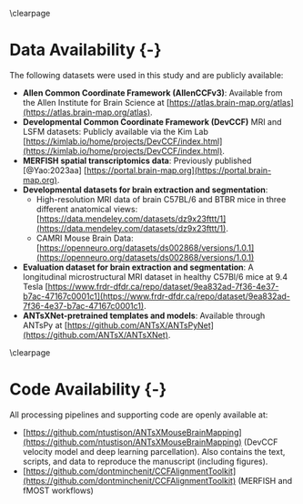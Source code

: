 
\clearpage

# Data Availability {-}

The following datasets were used in this study and are publicly available:

* **Allen Common Coordinate Framework (AllenCCFv3)**: Available from the Allen Institute for Brain Science at [https://atlas.brain-map.org/atlas](https://atlas.brain-map.org/atlas).
* **Developmental Common Coordinate Framework (DevCCF)** MRI and LSFM datasets: Publicly available via the Kim Lab  [https://kimlab.io/home/projects/DevCCF/index.html](https://kimlab.io/home/projects/DevCCF/index.html).
* **MERFISH spatial transcriptomics data**: Previously published [@Yao:2023aa] [https://portal.brain-map.org](https://portal.brain-map.org).
* **Developmental datasets for brain extraction and segmentation**: 
    * High-resolution MRI data of brain C57BL/6 and BTBR mice in three different anatomical views: 
      [https://data.mendeley.com/datasets/dz9x23fttt/1](https://data.mendeley.com/datasets/dz9x23fttt/1).
    * CAMRI Mouse Brain Data: 
      [https://openneuro.org/datasets/ds002868/versions/1.0.1](https://openneuro.org/datasets/ds002868/versions/1.0.1)
* **Evaluation dataset for brain extraction and segmentation**: A longitudinal microstructural MRI dataset in healthy C57Bl/6 mice at 9.4 Tesla
[https://www.frdr-dfdr.ca/repo/dataset/9ea832ad-7f36-4e37-b7ac-47167c0001c1](https://www.frdr-dfdr.ca/repo/dataset/9ea832ad-7f36-4e37-b7ac-47167c0001c1).
* **ANTsXNet-pretrained templates and models**: Available through ANTsPy at [https://github.com/ANTsX/ANTsPyNet](https://github.com/ANTsX/ANTsXNet). 


\clearpage

# Code Availability {-}

All processing pipelines and supporting code are openly available at:

* [https://github.com/ntustison/ANTsXMouseBrainMapping](https://github.com/ntustison/ANTsXMouseBrainMapping) (DevCCF velocity model and deep learning parcellation).  Also contains the text, scripts, and data to reproduce the manuscript (including figures).
* [https://github.com/dontminchenit/CCFAlignmentToolkit](https://github.com/dontminchenit/CCFAlignmentToolkit) (MERFISH and fMOST workflows)

